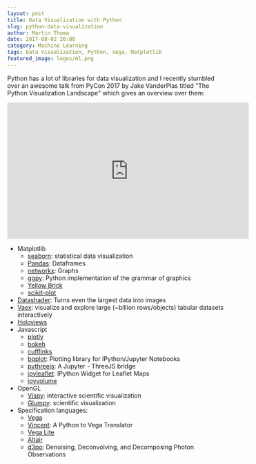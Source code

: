```yaml
---
layout: post
title: Data Visualization with Python
slug: python-data-visualization
author: Martin Thoma
date: 2017-08-02 20:00
category: Machine Learning
tags: Data Visualization, Python, Vega, Matplotlib
featured_image: logos/ml.png
---
```

Python has a lot of libraries for data visualization and I recently stumbled
over an awesome talk from PyCon 2017 by Jake VanderPlas titled "The Python
Visualization Landscape" which gives an overview over them:

<iframe width="560" height="315" src="https://www.youtube-nocookie.com/embed/FytuB8nFHPQ" frameborder="0" allow="autoplay; encrypted-media" allowfullscreen></iframe>

* Matplotlib
    * [seaborn](https://seaborn.pydata.org/): statistical data visualization
    * [Pandas](http://pandas.pydata.org/): Dataframes
    * [networkx](https://networkx.github.io/): Graphs
    * [ggpy](https://github.com/yhat/ggpy): Python implementation of the grammar of graphics
    * [Yellow Brick](https://github.com/DistrictDataLabs/yellowbrick)
    * [scikit-plot](https://github.com/reiinakano/scikit-plot)
* [Datashader](https://github.com/bokeh/datashader): Turns even the largest data into images
* [Vaex](https://github.com/maartenbreddels/vaex): visualize and explore large (~billion rows/objects) tabular datasets interactively
* [Holoviews](http://holoviews.org/)
* Javascript
    * [plotly](https://plot.ly/python/)
    * [bokeh](http://bokeh.pydata.org/en/latest/)
    * [cufflinks](https://github.com/santosjorge/cufflinks)
    * [bqplot](https://github.com/bloomberg/bqplot): Plotting library for IPython/Jupyter Notebooks
    * [pythreejs](https://github.com/jovyan/pythreejs): A Jupyter - ThreeJS bridge
    * [ipyleaflet](https://github.com/ellisonbg/ipyleaflet): IPython Widget for Leaflet Maps
    * [ipyvolume](https://github.com/maartenbreddels/ipyvolume)
* OpenGL
    * [Vispy](http://vispy.org/): interactive scientific visualization
    * [Glumpy](https://glumpy.github.io/): scientific visualization
* Specification languages:
    * [Vega](https://github.com/vega/vega)
    * [Vincent](https://vincent.readthedocs.io/en/latest/): A Python to Vega Translator
    * [Vega Lite](https://vega.github.io/vega-lite/)
    * [Altair](https://altair-viz.github.io/)
    * [d3po](https://github.com/information-field-theory/d3po): Denoising, Deconvolving, and Decomposing Photon Observations